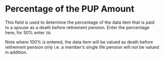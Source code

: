 # Percentage of the PUP Amount

This field is used to determine the percentage of the data item that is
paid to a spouse as a death before retirement pension. Enter the
percentage here, for 50% enter `50`.

Note where 100% is entered, the data item will be valued as death before
retirement pension only i.e. a member’s single life pension will _not_ be
valued in addition.
